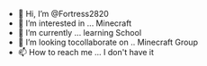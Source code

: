 - 👋 Hi, I’m @Fortress2820
- 👀 I’m interested in ... Minecraft
- 🌱 I’m currently ... learning School
- 💞️ I’m looking tocollaborate on ..  Minecraft Group
- 📫 How to reach me ... I don't have it
<!---
Fortress2820/Fortress2820 is a ✨ special ✨ repository because its `README.md` (this file) appears on your GitHub profile.
You can click the Preview link to take a look at your changes.
--->
